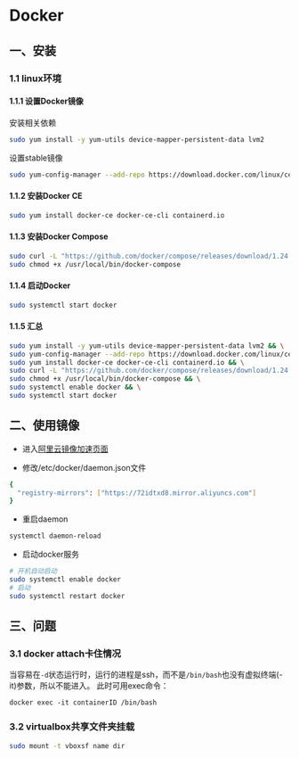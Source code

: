 # Docker

## 一、安装

### 1.1 linux环境

#### 1.1.1 设置Docker镜像

安装相关依赖
```bash
sudo yum install -y yum-utils device-mapper-persistent-data lvm2
```

设置stable镜像
```bash
sudo yum-config-manager --add-repo https://download.docker.com/linux/centos/docker-ce.repo
```

#### 1.1.2 安装Docker CE
```bash
sudo yum install docker-ce docker-ce-cli containerd.io
```

#### 1.1.3 安装Docker Compose
```bash
sudo curl -L "https://github.com/docker/compose/releases/download/1.24.0/docker-compose-$(uname -s)-$(uname -m)" -o /usr/local/bin/docker-compose
sudo chmod +x /usr/local/bin/docker-compose
```

#### 1.1.4 启动Docker
```bash
sudo systemctl start docker
```

#### 1.1.5 汇总
```bash
sudo yum install -y yum-utils device-mapper-persistent-data lvm2 && \
sudo yum-config-manager --add-repo https://download.docker.com/linux/centos/docker-ce.repo && \
sudo yum install docker-ce docker-ce-cli containerd.io && \
sudo curl -L "https://github.com/docker/compose/releases/download/1.24.0/docker-compose-$(uname -s)-$(uname -m)" -o /usr/local/bin/docker-compose && \
sudo chmod +x /usr/local/bin/docker-compose && \
sudo systemctl enable docker && \
sudo systemctl start docker
```

## 二、使用镜像

- 进入[阿里云镜像加速页面](https://cr.console.aliyun.com/#/accelerator)

- 修改/etc/docker/daemon.json文件
```bash
{
  "registry-mirrors": ["https://72idtxd8.mirror.aliyuncs.com"]
}
```

- 重启daemon
```bash
systemctl daemon-reload
```

- 启动docker服务
```bash
# 开机自动启动
sudo systemctl enable docker
# 启动
sudo systemctl restart docker
```

## 三、问题

### 3.1 docker attach卡住情况
当容易在```-d```状态运行时，运行的进程是ssh，而不是```/bin/bash```也没有虚拟终端(-it)参数，所以不能进入。
此时可用exec命令：
```
docker exec -it containerID /bin/bash
```

### 3.2 virtualbox共享文件夹挂载
```bash
sudo mount -t vboxsf name dir
```